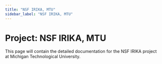 ```yaml
---
title: "NSF IRIKA, MTU"
sidebar_label: "NSF IRIKA, MTU"
---
```


# Project: NSF IRIKA, MTU

This page will contain the detailed documentation for the NSF IRIKA project at Michigan Technological University. 